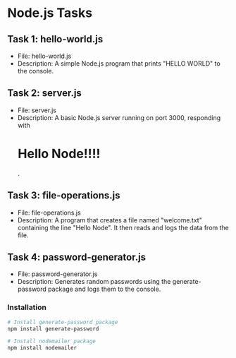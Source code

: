 # Node.js Tasks

## Task 1: hello-world.js
- File: hello-world.js
- Description: A simple Node.js program that prints "HELLO WORLD" to the console.

## Task 2: server.js
- File: server.js
- Description: A basic Node.js server running on port 3000, responding with <h1>Hello Node!!!!</h1>.

## Task 3: file-operations.js
- File: file-operations.js
- Description: A program that creates a file named "welcome.txt" containing the line "Hello Node". It then reads and logs the data from the file.

## Task 4: password-generator.js
- File: password-generator.js
- Description: Generates random passwords using the generate-password package and logs them to the console.

### Installation
```bash
# Install generate-password package
npm install generate-password

# Install nodemailer package
npm install nodemailer
